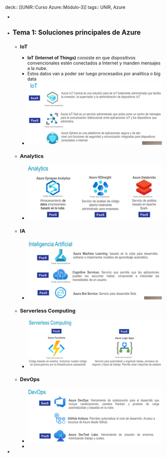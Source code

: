 deck:: [[UNIR::Curso Azure::Módulo-3]]
tags:: UNIR, Azure

-
- ## Tema 1: Soluciones principales de Azure
	- ### IoT
		- **IoT (Internet of Things)** consiste en que dispositivos convencionales estén conectados a Internet y manden mensajes a la nube.
		- Estos datos van a poder ser luego procesados por analítica o big data
		- ![image.png](../assets/image_1668070312739_0.png)
	- ### Analytics
		- ![image.png](../assets/image_1668070468845_0.png)
	- ### IA
		- ![image.png](../assets/image_1668070515175_0.png)
	- ### Serverless Computing
		- ![image.png](../assets/image_1668070683072_0.png)
	- ### DevOps
		- ![image.png](../assets/image_1668070856339_0.png)
		-
-